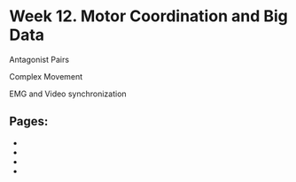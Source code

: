 # Week 12. Motor Coordination and Big Data

Antagonist Pairs

Complex Movement

EMG and Video synchronization

## Pages:
- [](../week-12/Lab-Manual.md)
- [](../week-12/Motor-Coordination-and-Big-Data.ipynb)
- [](../week-12/Tutorial-Geometric-View-Of-Data.ipynb)
- [](../week-12/Tutorial-Dimensionality-Reduction.ipynb)

